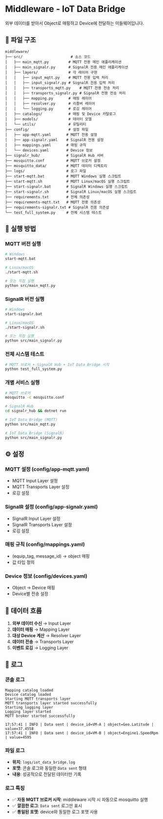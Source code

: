 # Middleware - IoT Data Bridge

외부 데이터를 받아서 Object로 매핑하고 Device에 전달하는 미들웨어입니다.

## 📁 파일 구조

```
middleware/
├── src/                      # 소스 코드
│   ├── main_mqtt.py         # MQTT 전용 메인 애플리케이션
│   ├── main_signalr.py      # SignalR 전용 메인 애플리케이션
│   ├── layers/              # 각 레이어 구현
│   │   ├── input_mqtt.py    # MQTT 전용 입력 처리
│   │   ├── input_signalr.py # SignalR 전용 입력 처리
│   │   ├── transports_mqtt.py    # MQTT 전용 전송 처리
│   │   ├── transports_signalr.py # SignalR 전용 전송 처리
│   │   ├── mapping.py       # 매핑 레이어
│   │   ├── resolver.py      # 리졸버 레이어
│   │   └── logging.py       # 로깅 레이어
│   ├── catalogs/            # 매핑 및 Device 카탈로그
│   ├── models/              # 데이터 모델
│   └── utils/               # 유틸리티
├── config/                  # 설정 파일
│   ├── app-mqtt.yaml       # MQTT 전용 설정
│   ├── app-signalr.yaml    # SignalR 전용 설정
│   ├── mappings.yaml       # 매핑 규칙
│   └── devices.yaml        # Device 정보
├── signalr_hub/            # SignalR Hub 서버
├── mosquitto.conf          # MQTT 브로커 설정
├── mosquitto_data/         # MQTT 데이터 디렉토리
├── logs/                   # 로그 파일
├── start-mqtt.bat          # MQTT Windows 실행 스크립트
├── start-mqtt.sh           # MQTT Linux/macOS 실행 스크립트
├── start-signalr.bat       # SignalR Windows 실행 스크립트
├── start-signalr.sh        # SignalR Linux/macOS 실행 스크립트
├── requirements.txt        # 전체 의존성
├── requirements-mqtt.txt   # MQTT 전용 의존성
├── requirements-signalr.txt # SignalR 전용 의존성
└── test_full_system.py     # 전체 시스템 테스트
```

## 🚀 실행 방법

### **MQTT 버전 실행**
```bash
# Windows
start-mqtt.bat

# Linux/macOS
./start-mqtt.sh

# 또는 직접 실행
python src/main_mqtt.py
```

### **SignalR 버전 실행**
```bash
# Windows
start-signalr.bat

# Linux/macOS
./start-signalr.sh

# 또는 직접 실행
python src/main_signalr.py
```

### **전체 시스템 테스트**
```bash
# MQTT 브로커 + SignalR Hub + IoT Data Bridge 시작
python test_full_system.py
```

### **개별 서비스 실행**
```bash
# MQTT 브로커
mosquitto -c mosquitto.conf

# SignalR Hub
cd signalr_hub && dotnet run

# IoT Data Bridge (MQTT)
python src/main_mqtt.py

# IoT Data Bridge (SignalR)
python src/main_signalr.py
```

## ⚙️ 설정

### **MQTT 설정 (config/app-mqtt.yaml)**
- MQTT Input Layer 설정
- MQTT Transports Layer 설정
- 로깅 설정

### **SignalR 설정 (config/app-signalr.yaml)**
- SignalR Input Layer 설정
- SignalR Transports Layer 설정
- 로깅 설정

### **매핑 규칙 (config/mappings.yaml)**
- (equip_tag, message_id) → object 매핑
- 값 타입 정의

### **Device 정보 (config/devices.yaml)**
- Object → Device 매핑
- Device별 전송 설정

## 🔄 데이터 흐름

1. **외부 데이터 수신** → Input Layer
2. **데이터 매핑** → Mapping Layer
3. **대상 Device 계산** → Resolver Layer
4. **데이터 전송** → Transports Layer
5. **이벤트 로깅** → Logging Layer

## 📝 로그

### **콘솔 로그**
```
Mapping catalog loaded
Device catalog loaded
Starting MQTT transports layer
MQTT transports layer started successfully
Starting logging layer
Logging layer started
MQTT broker started successfully

17:57:41 | INFO | Data sent | device_id=VM-A | object=Geo.Latitude | value=37.4558
17:57:41 | INFO | Data sent | device_id=VM-B | object=Engine1.SpeedRpm | value=4595
```

### **파일 로그**
- **위치**: `logs/iot_data_bridge.log`
- **포맷**: 콘솔 로그와 동일한 `Data sent` 형태
- **내용**: 성공적으로 전달된 데이터만 기록

### **로그 특징**
- ✅ **자동 MQTT 브로커 시작**: middleware 시작 시 자동으로 mosquitto 실행
- ✅ **깔끔한 로그**: `Data sent` 로그만 표시
- ✅ **통일된 포맷**: device와 동일한 로그 포맷 사용
